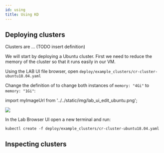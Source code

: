 ```yaml
---
id: using 
title: Using KD
---
```


## Deploying clusters

Clusters are ...  (TODO insert definition)

We will start by deploying a Ubuntu cluster.  First we need to reduce the memory of the cluster so that it runs easily in our VM.

Using the LAB UI file browser, open `deploy/example_clusters/cr-cluster-ubuntu18.04.yaml`

Change the definition of to change both instances of `memory: "4Gi"` to `memory: "1Gi"`:

import myImageUrl from '../../static/img/lab_ui_edit_ubuntu.png';

<img src={myImageUrl}/>


In the Lab Browser UI open a new terminal and run:

```
kubectl create -f deploy/example_clusters/cr-cluster-ubuntu18.04.yaml
```


## Inspecting clusters